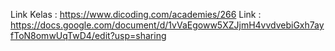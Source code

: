 Link Kelas : https://www.dicoding.com/academies/266
Link : https://docs.google.com/document/d/1vVaEgoww5XZJjmH4vvdvebiGxh7ayfToN8omwUqTwD4/edit?usp=sharing